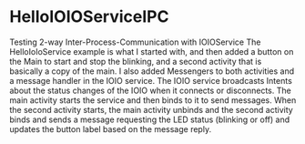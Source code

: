 # HelloIOIOServiceIPC
Testing 2-way Inter-Process-Communication with IOIOService
The HelloIoIoService example is what I started with, and then added a button on the Main to start and stop the blinking, 
and a second activity that is basically a copy of the main. I also added Messengers to both activities and a message 
handler in the IOIO service. The IOIO service broadcasts Intents about the status changes of the IOIO when it connects 
or disconnects. The main activity starts the service and then binds to it to send messages. When the second activity starts, 
the main activity unbinds and the second activity binds and sends a message requesting the LED status (blinking or off) 
and updates the button label based on the message reply. 

